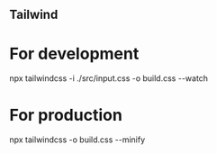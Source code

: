 ## Tailwind

# For development

npx tailwindcss -i ./src/input.css -o build.css --watch

# For production

npx tailwindcss -o build.css --minify
